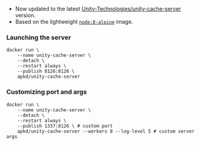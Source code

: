 - Now updated to the latest [Unity-Technologies/unity-cache-server](https://github.com/Unity-Technologies/unity-cache-server) version.
- Based on the lightweight [`node:8-alpine`](https://hub.docker.com/_/node/) image.

### Launching the server

```
docker run \
	--name unity-cache-server \
	--detach \
	--restart always \
	--publish 8126:8126 \
	apkd/unity-cache-server
```

### Customizing port and args

```
docker run \
	--name unity-cache-server \
	--detach \
	--restart always \
	--publish 1337:8126 \ # custom port
	apkd/unity-cache-server --workers 8 --log-level 5 # custom server args
```
